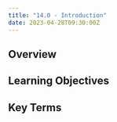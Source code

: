 ```yaml
---
title: "14.0 - Introduction"
date: 2023-04-28T09:30:00Z
---
```


## Overview

## Learning Objectives

## Key Terms
